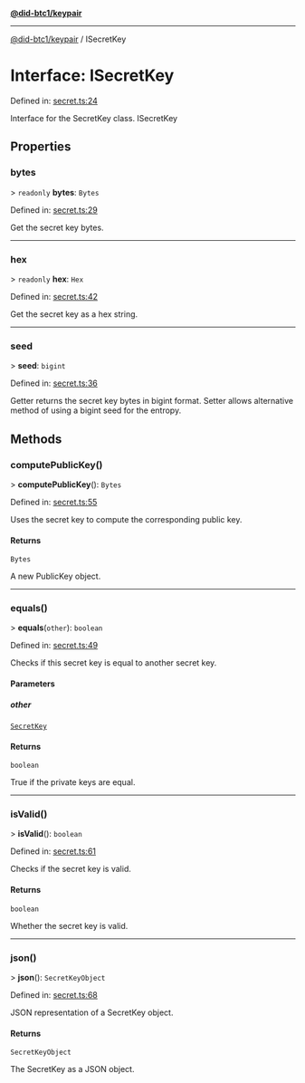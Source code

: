 [**@did-btc1/keypair**](../README.md)

***

[@did-btc1/keypair](../globals.md) / ISecretKey

# Interface: ISecretKey

Defined in: [secret.ts:24](https://github.com/dcdpr/did-btc1-js/blob/4ab6f9915d95beed9bc633644c9db1539395f512/packages/keypair/src/secret.ts#L24)

Interface for the SecretKey class.
 ISecretKey

## Properties

### bytes

&gt; `readonly` **bytes**: `Bytes`

Defined in: [secret.ts:29](https://github.com/dcdpr/did-btc1-js/blob/4ab6f9915d95beed9bc633644c9db1539395f512/packages/keypair/src/secret.ts#L29)

Get the secret key bytes.

***

### hex

&gt; `readonly` **hex**: `Hex`

Defined in: [secret.ts:42](https://github.com/dcdpr/did-btc1-js/blob/4ab6f9915d95beed9bc633644c9db1539395f512/packages/keypair/src/secret.ts#L42)

Get the secret key as a hex string.

***

### seed

&gt; **seed**: `bigint`

Defined in: [secret.ts:36](https://github.com/dcdpr/did-btc1-js/blob/4ab6f9915d95beed9bc633644c9db1539395f512/packages/keypair/src/secret.ts#L36)

Getter returns the secret key bytes in bigint format.
Setter allows alternative method of using a bigint seed for the entropy.

## Methods

### computePublicKey()

&gt; **computePublicKey**(): `Bytes`

Defined in: [secret.ts:55](https://github.com/dcdpr/did-btc1-js/blob/4ab6f9915d95beed9bc633644c9db1539395f512/packages/keypair/src/secret.ts#L55)

Uses the secret key to compute the corresponding public key.

#### Returns

`Bytes`

A new PublicKey object.

***

### equals()

&gt; **equals**(`other`): `boolean`

Defined in: [secret.ts:49](https://github.com/dcdpr/did-btc1-js/blob/4ab6f9915d95beed9bc633644c9db1539395f512/packages/keypair/src/secret.ts#L49)

Checks if this secret key is equal to another secret key.

#### Parameters

##### other

[`SecretKey`](../classes/SecretKey.md)

#### Returns

`boolean`

True if the private keys are equal.

***

### isValid()

&gt; **isValid**(): `boolean`

Defined in: [secret.ts:61](https://github.com/dcdpr/did-btc1-js/blob/4ab6f9915d95beed9bc633644c9db1539395f512/packages/keypair/src/secret.ts#L61)

Checks if the secret key is valid.

#### Returns

`boolean`

Whether the secret key is valid.

***

### json()

&gt; **json**(): `SecretKeyObject`

Defined in: [secret.ts:68](https://github.com/dcdpr/did-btc1-js/blob/4ab6f9915d95beed9bc633644c9db1539395f512/packages/keypair/src/secret.ts#L68)

JSON representation of a SecretKey object.

#### Returns

`SecretKeyObject`

The SecretKey as a JSON object.
